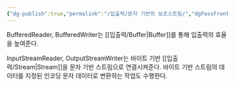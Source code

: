 ```yaml
---
{"dg-publish":true,"permalink":"/입출력/문자 기반의 보조스트림/","dgPassFrontmatter":true,"noteIcon":""}
---
```


BufferedReader, BufferedWriter는 [[입출력/Buffer\|Buffer]]를 통해 입출력의 효율을 높여준다.

InputStreamReader, OutputStreamWriter는 바이트 기반 [[입출력/Stream\|Stream]]을 문자 기반 스트림으로 연결시켜준다. 바이트 기반 스트림의 데이터를 지정된 인코딩 문자 데이터로 변환하는 작업도 수행한다.